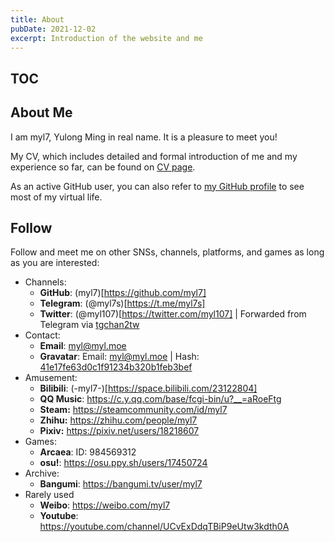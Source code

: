 ```yaml
---
title: About
pubDate: 2021-12-02
excerpt: Introduction of the website and me
---
```


## TOC

## About Me

I am myl7, Yulong Ming in real name.
It is a pleasure to meet you!

My CV, which includes detailed and formal introduction of me and my experience so far, can be found on [CV page](/pages/cv/).

As an active GitHub user, you can also refer to [my GitHub profile](https://github.com/myl7) to see most of my virtual life.

## Follow

Follow and meet me on other SNSs, channels, platforms, and games as long as you are interested:

- Channels:
  - **GitHub**: (myl7)[https://github.com/myl7]
  - **Telegram**: (@myl7s)[https://t.me/myl7s]
  - **Twitter**: (@myl107)[https://twitter.com/myl107] | Forwarded from Telegram via [tgchan2tw](https://github.com/myl7/tgchan2tw)
- Contact:
  - **Email**: [myl@myl.moe](mailto:myl@myl.moe)
  - **Gravatar**: Email: [myl@myl.moe](https://www.gravatar.com/avatar/41e17fe63d0c1f91234b320b1feb3bef?s=300) | Hash: [41e17fe63d0c1f91234b320b1feb3bef](https://www.gravatar.com/avatar/41e17fe63d0c1f91234b320b1feb3bef?s=300)
- Amusement:
  - **Bilibili**: (-myl7-)[https://space.bilibili.com/23122804]
  - **QQ Music**: <https://c.y.qq.com/base/fcgi-bin/u?__=aRoeFtg>
  - **Steam:** <https://steamcommunity.com/id/myl7>
  - **Zhihu:** <https://zhihu.com/people/myl7>
  - **Pixiv:** <https://pixiv.net/users/18218607>
- Games:
  - **Arcaea**: ID: 984569312
  - **osu!**: <https://osu.ppy.sh/users/17450724>
- Archive:
  - **Bangumi**: <https://bangumi.tv/user/myl7>
- Rarely used
  - **Weibo**: <https://weibo.com/myl7>
  - **Youtube**: <https://youtube.com/channel/UCvExDdqTBiP9eUtw3kdth0A>
